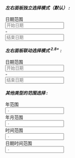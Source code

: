 <div class="layui-form">
  <h5 style="margin-bottom: 16px;">
    左右面板<strong class="layui-font-red">独立</strong>选择模式（默认） :
  </h5>
  <div class="layui-form-item">
    <div class="layui-inline">
      <label class="layui-form-label">日期范围</label>
      <div class="layui-inline" id="ID-laydate-range">
        <div class="layui-input-inline">
          <input type="text" autocomplete="off" id="ID-laydate-start-date" class="layui-input" placeholder="开始日期">
        </div>
        <div class="layui-form-mid">-</div>
        <div class="layui-input-inline">
          <input type="text" autocomplete="off" id="ID-laydate-end-date" class="layui-input" placeholder="结束日期">
        </div>
      </div>
    </div>
  </div>
  <h5 style="margin-bottom: 16px;">
    左右面板<strong class="layui-font-red">联动</strong>选择模式 <sup>2.8+</sup> :
  </h5>
  <div class="layui-form-item">
    <div class="layui-inline">
      <label class="layui-form-label">日期范围</label>
      <div class="layui-inline" id="ID-laydate-rangeLinked">
        <div class="layui-input-inline">
          <input type="text" autocomplete="off" id="ID-laydate-start-date-1" class="layui-input" placeholder="开始日期">
        </div>
        <div class="layui-form-mid">-</div>
        <div class="layui-input-inline">
          <input type="text" autocomplete="off" id="ID-laydate-end-date-1" class="layui-input" placeholder="结束日期">
        </div>
      </div>
    </div>
  </div>
  <h5 style="margin-bottom: 16px;">其他类型的范围选择 :</h5>
  <div class="layui-form-item">
    <div class="layui-inline">
      <label class="layui-form-label">年范围</label>
      <div class="layui-input-inline">
        <input type="text" class="layui-input" id="ID-laydate-range-year" placeholder=" - ">
      </div>
    </div>
    <div class="layui-inline">
      <label class="layui-form-label">年月范围</label>
      <div class="layui-input-inline">
        <input type="text" class="layui-input" id="ID-laydate-range-month" placeholder=" - ">
      </div>
    </div>
    <div class="layui-inline">
      <label class="layui-form-label">时间范围</label>
      <div class="layui-input-inline">
        <input type="text" class="layui-input" id="ID-laydate-range-time" placeholder=" - ">
      </div>
    </div>
    <div class="layui-inline">
      <label class="layui-form-label">日期时间范围</label>
      <div class="layui-input-inline">
        <input type="text" class="layui-input" id="ID-laydate-range-datetime" placeholder=" - ">
      </div>
    </div>
  </div>
</div>

<!-- import layui --> 
<script>
layui.use(function(){
  var laydate = layui.laydate;

  // 日期范围 - 左右面板独立选择模式
  laydate.render({
    elem: '#ID-laydate-range',
    range: ['#ID-laydate-start-date', '#ID-laydate-end-date']
  });

  // 日期范围 - 左右面板联动选择模式
  laydate.render({
    elem: '#ID-laydate-rangeLinked',
    range: ['#ID-laydate-start-date-1', '#ID-laydate-end-date-1'],
    rangeLinked: true // 开启日期范围选择时的区间联动标注模式 ---  2.8+ 新增
  });
  
  // 年范围
  laydate.render({
    elem: '#ID-laydate-range-year',
    type: 'year',
    range: true
  });
  
  // 年月范围
  laydate.render({
    elem: '#ID-laydate-range-month',
    type: 'month',
    range: true
  });
  
  // 时间范围
  laydate.render({
    elem: '#ID-laydate-range-time',
    type: 'time',
    range: true
  });
  
  // 日期时间范围
  laydate.render({
    elem: '#ID-laydate-range-datetime',
    type: 'datetime',
    range: true
  });
});
</script>
